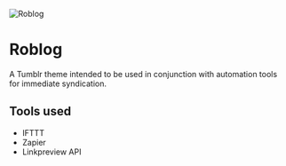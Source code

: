 ![Roblog](https://miscellaneous.nyc3.digitaloceanspaces.com/roblogscreen.png)

# Roblog
A Tumblr theme intended to be used in conjunction with automation tools for immediate syndication.

## Tools used
* IFTTT
* Zapier
* Linkpreview API
